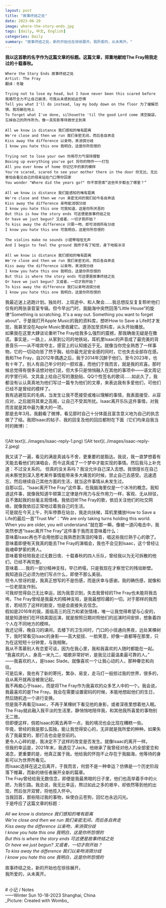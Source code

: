 ```yaml
---
layout: post
title: "故事终结之处"
date: 2023-06-20
image: where-the-story-ends.jpg
tags: [daily, 中文, English]
categories: Daily
summary: "故事终结之处，新的开始也在徐徐展开。我所爱的，从未离开。"
---    
```


**我以这首歌的名字作为这篇文章的标题。这篇文章，郑重地献给The Fray陪我走过的十载春秋。**

```    
Where the Story Ends 故事终结之处
Artist: The Fray
翻译：冬璇

Trying not to lose my head, but I have never been this scared before 我竭尽全力不让自己崩溃，可我从未感到如此恐惧
Tell you what I'll do instead, lay my body down on the floor 为了缓解恐惧，我将躺在地上
To forget what I've done, silhouette 'til the good Lord come 清空脑袋，忘掉自己的所作所为，像一具剪影等待救世主到来

All we know is distance 我们感知的唯有距离
We're close and then we run 我们亲密无间，而后各自奔走
Kiss away the difference 以亲吻，来消弭分歧
I know you hate this one 我明白，这是你所怨恨的

Trying not to lose your own 你用尽力气保持理智
Boxing up everything you've got 将你的物件一一打包
All you ever knew of home 你记忆中的家的模样
You're scared, scared to see your mother there in the door 你无比、无比害怕会看见自己的母亲站在门口等你回家
You wonder "Where did the years go?" 你不禁思索“这些年岁都去了哪里？”

All we know is distance 我们能感知的唯有距离
We're close and then we run 亲密无间的我们如今各自奔逃
Kiss away the difference 亲吻能消弭分歧
I know you hate this one 可我知道，这是你所厌恶的
But this is how the story ends 可这便是故事终结之处
Or have we just begun? 又或者，一切才刚开始？
To kiss away the difference 只需一吻，即可消弭所有分歧
I know you hate this one 可我明白，这是你所怨恨的

The violins make no sounds 小提琴喑哑无声
And I begin to feel the ground 我终于有了知觉，身下地板冰凉

All we know is distance 我们感知的唯有距离
We're close and then we run 我们亲密无间，而后各自奔走
Kiss away the difference 以亲吻，来消弭分歧
I know you hate this one 我明白，这是你所怨恨的
But this is where the story ends 可这便是故事终结之处
Or have we just begun? 又或者，一切才刚开始？
To kiss away the difference 我们以亲吻消弭分歧
I know you hate this one 我明白，这是你所怨恨的 
```




我最近迷上逃跑计划。独处时、上班途中、和人聚会……我总想反反复复聆听他们仅有的两张录音室专辑。但今早出门时，我脑海中突然回荡“Little House”的旋律“Something is scratching. It's a way out. Something you want to forget about”，于是我打开Apple Music的我的资料库，想听How to Save a Life时才发现，我甚至没在Apple Music里收藏它。遂添加至资料库，从头开始播放。    
如果我在这里大肆谈论重听The Fray给我多么强烈的震撼，那我确凿无疑是在撒谎。事实是，一路上，从家到公司的地铁站，耳机里Isaac的声音成了最完美的背景音乐——从不喧宾夺主，感官上的认知接近于无。就像当你完全熟悉了一样事物，它的一切动向皆了然于胸，给你最充足安全感的同时，它也失去全部存在感。    
我和The Fray，自2012年偶遇之后，我于2014年沉醉于他们，至今2023年，也有十年了。别人有自己年少时的一腔欢喜，而他们于我而言，就是我的欢喜。那时候总觉得有很多话想对他们说，但大多只是悄悄融入在其他的事项中——语文周记的字里行间、文具盒上给自己写的激励贴、QQ个性签名的歌词……如此久了，我都没有认认真真地为他们写过一篇专为他们的文章，来表达我有多爱他们，可他们已经不是曾经的模样了。    
我有逃避现实的毛病，当发生让我不愿接受或难以理解的事情，我表面接受、从容应对，之后就将其束之高阁，让自己不受其所扰。Isaac离开乐队这件事情，对我而言就是其中最为重大的一项。    
那是去年3月。我翻看了微博，看见那时自己十分体面且富含意义地为自己的执念做了了结。我把Isaac的帖子、我的回复及他的回应都附在下面（它们均来自我当时的微博）：    

<br/>
![Alt text](../images/isaac-reply-1.png)    
![Alt text](../images/isaac-reply-2.jpeg)    
<br/>

我又读了一遍，看见的满是真诚与不舍，更重要的是豁达。我说，我一直梦想着有天能去看他们的演唱会，而今这真成了一个梦中才能实现的事情。然后我马上补充道：不过没关系的。
但真的没关系吗？我没允许自己深入去想。我很擅长在自己尚未察觉到深入思考某件事情能带来多大痛苦的时候，禁止自己去感受。迅速遗忘，然后继续自己其他方面的生活，就当这件事情从未发生过。    
自那以后，“Isaac离开The Fray”这件事，在我脑海里仅是一个冰冷的概念。我知道这件事，就像我知道牛顿第三定律是作用力与反作用力一样，客观、无从辩驳，且不激起我的丝毫主观情绪。我依旧听The Fray的歌，依旧关注他们的社交网络，就像我依旧正常地过着我自己的生活。     
可是就在今天上午，列车停靠在站台，我走向扶梯，耳机里播放How to Save a Life的最后一首“Trust Me”：“We are only taking turns holding this world. When you are older, you will understand.”就在那一瞬，像被一道闪电击中，我突然参透“Isaac离开The Fray”这件事于我而言意味着什么：    
意味着Isaac再也不会用他那让我熟悉到落泪的嗓音，唱这些我烂熟于心的歌了。    
意味着即便有天我真的能去The Fray的演唱会，我也不会见到Isaac，这个曾经让我魂牵梦萦的男人。    
意味着曾经陪我走过无数日夜、十载春秋的四人乐队，曾经我以为无可拆散的他们，已经不再完整。    
意味着……我的一部分精神支柱，早已坍塌，只是我现在才察觉它的残垣断壁。    
我知道自己必须为他们写点什么，即使不那么美丽。    
但令人惊讶的是，我真正想写的不是伤感，而是庆幸与感谢。我的确伤感，就像和一位老朋友作别。    
可我却觉得自己无比幸运，因为我意识到，失去我曾经的The Fray也未能将我击垮。The Fray曾经是我最大的精神支柱，是我最想珍藏的一切。对于那样的我而言，若经历了这样的剧变，怕是会直接失去信念。    
假如是2016年的我，面临高三的压力和紧张情绪，唯一让我觉得希望与心安的，就是知道他们在环绕美国巡演，就是按照日期对照他们的巡演时间安排，想象着四个人在不同地方的模样。    
我还记得，晚自习的课间，去楼下的卫生间时，门口的小径通向黑夜，远处某棵树下，我时常看见Isaac的身影——高大挺拔、一脸笑意，好像一直都等在那里，只为在这短短十分钟里，与我相聚。    
我从不羡慕别人有恋爱可谈，因为在我心里，我和我喜欢的人随时都能在一起。    
“我喜欢的人，身高一米九二，唱歌非常好听，是我见过最温柔最可靠的人。”    
——我喜欢的人，是Isaac Slade。就像喜欢一个让我心动的人，那种眷恋和向往。    
可是后来，我也有了新的寄托，繁杂、易变，走马灯一般掠过我的世界，很多的，自从离开就再没被我记起。    
我不再痴心于Isaac，而是将The Fray作为我喜欢的众多艺人中的一个。我会说，我最喜欢的是The Fray。我会在需要设置密码的时候，本能地想起他们的生日，然后随机选一个进行变换。    
但是我不再看见Isaac，不再于某棵树下看见他的身影，或者深夜里想着他入眠。    
The Fray就此融入我平淡的生活里，静悄悄地陪伴我，和其他我所喜爱的事物别无二致。    
但即便这样，倘若Isaac的离去再早一点，我的境况也会比现在糟糕一些。    
毕竟，曾经的我是那么孤独，能让我觉得安心的，无非就是我所爱的种种。如果失去了我最爱的，那打击也会是空前的。     
更令人心碎的是，我决定不了这样的改变是否发生。就像Isaac的离开一样。    
但我的幸运是，2021年末，我遇见了Jack。他继承了我曾经对他人的全部爱恋和渴念，更重要的是，他真正属于我。他给我的怀抱不止存在于我脑海，他等待的身影可以为世界所看见。    
而Isaac选择在这之后离开，于我而言，何尝不是一种幸运？仿佛是一个历史阶段落下帷幕，而新的继任者展开全新的篇章。    
The Fray曾经给我无数信念，即便是我最黑暗的日子里，他们也高举着手中的火把，为我引路。我总说，我无比幸运，熬过如此之多的艰辛，却依然等到他的出现，然后张开双臂，将他揽入怀中。    
当我回首，那些陪过我的事物，纵使白云苍狗，回忆也永远闪光。    
于是呼应了这篇文章的标题：    

_All we know is distance 我们感知的唯有距离    
We're close and then we run 我们亲密无间，而后各自奔走    
Kiss away the difference 以亲吻，来消弭分歧    
I know you hate this one 我明白，这是你所怨恨的     
But this is where the story ends 可这便是故事终结之处     
Or have we just begun? 又或者，一切才刚开始？    
To kiss away the difference 我们以亲吻消弭分歧    
I know you hate this one 我明白，这是你所怨恨的_

故事终结之处，新的开始也在徐徐展开。    
我所爱的，从未离开。    

<br/>
# 小记 / Notes

<br/>
——Winter Sun   
10-18-2023     
Shanghai, China

<br/>
_Picture: Created with Wombo_